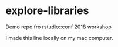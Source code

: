 # explore-libraries
Demo repo fro rstudio::conf 2018 workshop

I made this line locally on my mac computer.